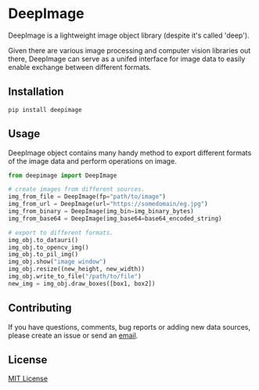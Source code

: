 # DeepImage

DeepImage is a lightweight image object library (despite it's called 'deep').

Given there are various image processing and computer vision libraries out there, DeepImage can serve as a unifed interface for image data
to easily enable exchange between different formats.

## Installation

```
pip install deepimage
```

## Usage

DeepImage object contains many handy method to export different formats of the image data and perform operations on image.

```python
from deepimage import DeepImage

# create images from different sources.
img_from_file = DeepImage(fp="path/to/image")
img_from_url = DeepImage(url="https://somedomain/eg.jpg")
img_from_binary = DeepImage(img_bin=img_binary_bytes)
img_from_base64 = DeepImage(img_base64=base64_encoded_string)

# export to different formats.
img_obj.to_datauri()
img_obj.to_opencv_img()
img_obj.to_pil_img()
img_obj.show("image window")
img_obj.resize((new_height, new_width))
img_obj.write_to_file("/path/to/file")
new_img = img_obj.draw_boxes([box1, box2])
```

## Contributing

If you have questions, comments, bug reports or adding new data sources, please create an issue or send an [email](mailto:jiefengdev@gmail.com).

## License

[MIT License](./LICENSE)